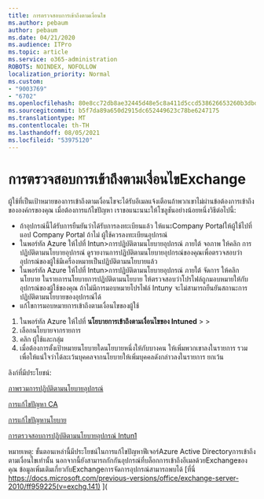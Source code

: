 ```yaml
---
title: การตรวจสอบการเข้าถึงตามเงื่อนไข
ms.author: pebaum
author: pebaum
ms.date: 04/21/2020
ms.audience: ITPro
ms.topic: article
ms.service: o365-administration
ROBOTS: NOINDEX, NOFOLLOW
localization_priority: Normal
ms.custom:
- "9003769"
- "6702"
ms.openlocfilehash: 80e8cc72db8ae32445d48e5c8a411d5ccd538626653260b3dbd28a247561e888
ms.sourcegitcommit: b5f7da89a650d2915dc652449623c78be6247175
ms.translationtype: MT
ms.contentlocale: th-TH
ms.lasthandoff: 08/05/2021
ms.locfileid: "53975120"
---
```

# <a name="monitoring-conditional-access-for-exchange"></a>การตรวจสอบการเข้าถึงตามเงื่อนไขExchange

ผู้ใช้ที่เป็นเป้าหมายของการเข้าถึงตามเงื่อนไขจะได้รับอีเมลแจ้งเตือนถ้าพวกเขาไม่ผ่านข้อต้องการเข้าถึงขององค์กรของคุณ เมื่อต้องการแก้ไขปัญหา เราขอแนะนนะให้โซลูชันอย่างน้อยหนึ่งวิธีต่อไปนี้:

- ถ้าอุปกรณ์นี้ได้รับการยืนยันว่าได้รับการลงทะเบียนแล้ว ให้แนะCompany Portalให้ผู้ใช้ไปที่แอป Company Portal ถ้าไม่ ผู้ใช้ควรลงทะเบียนอุปกรณ์
- ในพอร์ทัล Azure ให้ไปที่ Intun>การปฏิบัติตามนโยบายอุปกรณ์ ภายใต้ จอภาพ ให้คลิก การปฏิบัติตามนโยบายอุปกรณ์ ดูรายงานการปฏิบัติตามนโยบายอุปกรณ์ของคุณเพื่อตรวจสอบว่าอุปกรณ์ของผู้ใช้มีเครื่องหมายเป็นปฏิบัติตามนโยบายแล้ว
- ในพอร์ทัล Azure ให้ไปที่ Intun>การปฏิบัติตามนโยบายอุปกรณ์ ภายใต้ จัดการ ให้คลิก นโยบาย ในรายการนโยบายการปฏิบัติตามนโยบาย ให้ตรวจสอบว่าโปรไฟล์ถูกมอบหมายให้กับอุปกรณ์ของผู้ใช้ของคุณ ถ้าไม่มีการมอบหมายโปรไฟล์ Intuny จะไม่สามารถยืนยันสถานะการปฏิบัติตามนโยบายของอุปกรณ์ได้
- แก้ไขการมอบหมายการเข้าถึงตามเงื่อนไขของผู้ใช้

1. ในพอร์ทัล Azure ให้ไปที่ **นโยบายการเข้าถึงตามเงื่อนไขของ Intuned**  >    >  
2. เลือกนโยบายจากรายการ
3. คลิก ผู้ใช้และกลุ่ม
4. เมื่อต้องการตั้งเป้าหมายนโยบายใดนโยบายหนึ่งให้กับบางคน ให้เพิ่มพวกเขาลงในรายการ รวม เพื่อให้แน่ใจว่าได้ละเว้นบุคคลจากนโยบายให้เพิ่มบุคคลดังกล่าวลงในรายการ ยกเว้น

ลิงก์ที่มีประโยชน์:

[ภาพรวมการปฏิบัติตามนโยบายอุปกรณ์](https://docs.microsoft.com/intune/device-compliance-get-started)

[การแก้ไขปัญหา CA](https://docs.microsoft.com/intune/troubleshoot-conditional-access)

[การแก้ไขปัญหานโยบาย](https://docs.microsoft.com/troubleshoot/mem/intune/troubleshoot-policies-in-microsoft-intune)

[การตรวจสอบการปฏิบัติตามนโยบายอุปกรณ์ Intun1](https://docs.microsoft.com/intune/compliance-policy-monitor)

หมายเหตุ: ขั้นตอนเหล่านี้มีประโยชน์ในการแก้ไขปัญหาฟีเจอร์Azure Active Directoryการเข้าถึงตามเงื่อนไขเท่านั้น นอกจากนี้ยังสามารถกักกันอุปกรณ์ที่บล็อกการเข้าถึงอีเมลด้วยExchangeของคุณ ข้อมูลเพิ่มเติมเกี่ยวกับExchangeการจัดการอุปกรณ์สามารถพบได้ [ที่นี่ https://docs.microsoft.com/previous-versions/office/exchange-server-2010/ff959225(v=exchg.141) ](
